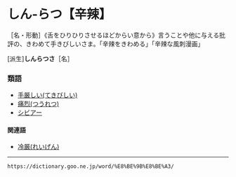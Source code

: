 # しん‐らつ【辛辣】

［名・形動］《舌をひりひりさせるほどからい意から》言うことや他に与える批評の、きわめて手きびしいさま。「辛辣をきわめる」「辛辣な風刺漫画」

\[派生\]**しんらつさ**［名］

### 類語

-   [手厳しい(てきびしい)](https://dictionary.goo.ne.jp/word/%E6%89%8B%E5%8E%B3%E3%81%97%E3%81%84/#jn-151078)
-   [痛烈(つうれつ)](https://dictionary.goo.ne.jp/word/%E7%97%9B%E7%83%88/#jn-146456)
-   [シビアー](https://dictionary.goo.ne.jp/word/%E3%82%B7%E3%83%93%E3%82%A2/#jn-100038)

#### 関連語

-   [冷厳(れいげん)](https://dictionary.goo.ne.jp/word/%E5%86%B7%E5%8E%B3/#jn-234125)

---
`https://dictionary.goo.ne.jp/word/%E8%BE%9B%E8%BE%A3/`